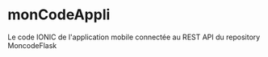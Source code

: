 # monCodeAppli
Le code IONIC de l'application mobile connectée au REST API du repository MoncodeFlask
